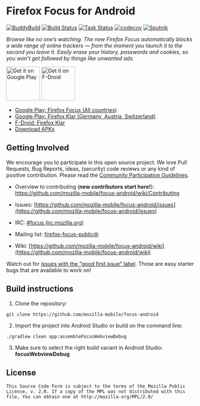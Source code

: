 # Firefox Focus for Android

[![BuddyBuild](https://dashboard.buddybuild.com/api/statusImage?appID=584f67f6f3d6eb01000842d6&branch=master&build=latest)](https://dashboard.buddybuild.com/apps/584f67f6f3d6eb01000842d6/build/latest?branch=master)
[![Build Status](https://travis-ci.org/mozilla-mobile/focus-android.svg?branch=master)](https://travis-ci.org/mozilla-mobile/focus-android)
[![Task Status](https://github.taskcluster.net/v1/repository/mozilla-mobile/focus-android/master/badge.svg)](https://github.taskcluster.net/v1/repository/mozilla-mobile/focus-android/master/latest)
[![codecov](https://codecov.io/gh/mozilla-mobile/focus-android/branch/master/graph/badge.svg)](https://codecov.io/gh/mozilla-mobile/focus-android/branch/master)
[![Sputnik](https://sputnik.ci/conf/badge)](https://sputnik.ci/app#/builds/mozilla-mobile/focus-android)

_Browse like no one’s watching. The new Firefox Focus automatically blocks a wide range of online trackers — from the moment you launch it to the second you leave it. Easily erase your history, passwords and cookies, so you won’t get followed by things like unwanted ads._

<a href="https://play.google.com/store/apps/details?id=org.mozilla.focus" target="_blank"><img src="https://play.google.com/intl/en_us/badges/images/generic/en-play-badge.png" alt="Get it on Google Play" height="90"/></a>
<a href="https://f-droid.org/packages/org.mozilla.klar" target="_blank"><img src="https://f-droid.org/badge/get-it-on.png" alt="Get it on F-Droid" height="90"/></a>


* [Google Play: Firefox Focus (All countries)](https://play.google.com/store/apps/details?id=org.mozilla.focus)
* [Google Play: Firefox Klar (Germany, Austria, Switzerland)](https://play.google.com/store/apps/details?id=org.mozilla.klar)
* [F-Droid: Firefox Klar](https://f-droid.org/app/org.mozilla.klar)
* [Download APKs](https://github.com/mozilla-mobile/focus-android/releases)

Getting Involved
----------------

We encourage you to participate in this open source project. We love Pull Requests, Bug Reports, ideas, (security) code reviews or any kind of positive contribution. Please read the [Community Participation Guidelines](https://www.mozilla.org/en-US/about/governance/policies/participation/).

* Overview to contributing (**new contributors start here!**): https://github.com/mozilla-mobile/focus-android/wiki/Contributing

* Issues: [https://github.com/mozilla-mobile/focus-android/issues](https://github.com/mozilla-mobile/focus-android/issues)

* IRC: [#focus (irc.mozilla.org)](https://wiki.mozilla.org/IRC)

* Mailing list: [firefox-focus-public@](https://mail.mozilla.org/listinfo/firefox-focus-public)

* Wiki: [https://github.com/mozilla-mobile/focus-android/wiki](https://github.com/mozilla-mobile/focus-android/wiki)

Watch out for [issues with the "good first issue" label](https://github.com/mozilla-mobile/focus-android/issues?q=is%3Aopen+is%3Aissue+label%3A%22good+first+issue%22). Those are easy starter bugs that are available to work on!

Build instructions
------------------

1. Clone the repository:

  ```shell
  git clone https://github.com/mozilla-mobile/focus-android
  ```

2. Import the project into Android Studio or build on the command line:

  ```shell
  ./gradlew clean app:assembleFocusWebviewDebug
  ```

3. Make sure to select the right build variant in Android Studio: **focusWebviewDebug**

License
-------

    This Source Code Form is subject to the terms of the Mozilla Public
    License, v. 2.0. If a copy of the MPL was not distributed with this
    file, You can obtain one at http://mozilla.org/MPL/2.0/
